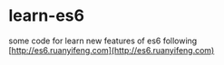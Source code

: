# learn-es6
some code for learn new features of es6 following [http://es6.ruanyifeng.com](http://es6.ruanyifeng.com)
